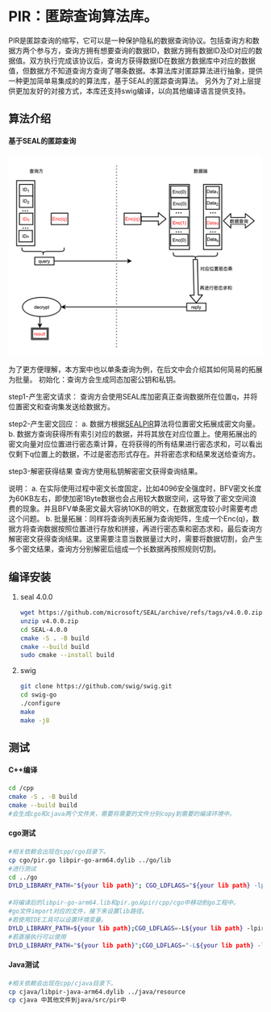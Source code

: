 # PIR：匿踪查询算法库。

PIR是匿踪查询的缩写，它可以是一种保护隐私的数据查询协议。包括查询方和数据方两个参与方，查询方拥有想要查询的数据ID，数据方拥有数据ID及ID对应的数据值。双方执行完成该协议后，查询方获得数据ID在数据方数据库中对应的数据值，但数据方不知道查询方查询了哪条数据。本算法库对匿踪算法进行抽象，提供一种更加简单易集成的的算法库，基于SEAL的匿踪查询算法。
另外为了对上层提供更加友好的对接方式，本库还支持swig编译，以向其他编译语言提供支持。

## 算法介绍

#### 基于SEAL的匿踪查询

![SEALalgorithm](cpp/docs/_static/SEALalgorithm.png)

为了更方便理解，本方案中也以单条查询为例，在后文中会介绍其如何简易的拓展为批量。
初始化：查询方会生成同态加密公钥和私钥。

step1-产生密文请求：
查询方会使用SEAL库加密真正查询数据所在位置q，并将位置密文和查询集发送给数据方。

step2-产生密文回应：
a. 数据方根据[SEALPIR](https://eprint.iacr.org/2017/1142.pdf )算法将位置密文拓展成密文向量。
b. 数据方查询获得所有索引对应的数据，并将其放在对应位置上。使用拓展出的密文向量对应位置进行密态乘计算，在将获得的所有结果进行密态求和，可以看出仅剩下q位置上的数据，不过是密态形式存在。并将密态求和结果发送给查询方。

step3-解密获得结果
查询方使用私钥解密密文获得查询结果。

说明：
a. 在实际使用过程中密文长度固定，比如4096安全强度时，BFV密文长度为60KB左右，即使加密1Byte数据也会占用较大数据空间，这导致了密文空间浪费的现象。并且BFV单条密文最大容纳10KB的明文，在数据宽度较小时需要考虑这个问题。
b. 批量拓展：同样将查询列表拓展为查询矩阵，生成一个Enc(q)，数据方将查询数据按照位置进行存放和拼接，再进行密态乘和密态求和，最后查询方解密密文获得查询结果。这里需要注意当数据量过大时，需要将数据切割，会产生多个密文结果，查询方分别解密后组成一个长数据再按照规则切割。



## 编译安装

1. seal 4.0.0

   ```bash
   wget https://github.com/microsoft/SEAL/archive/refs/tags/v4.0.0.zip
   unzip v4.0.0.zip
   cd SEAL-4.0.0
   cmake -S . -B build
   cmake --build build
   sudo cmake --install build
   ```

2. swig

   ```bash
   git clone https://github.com/swig/swig.git
   cd swig-go
   ./configure 
   make
   make -j8
   ```

## 测试

#### C++编译

```bash
cd /cpp
cmake -S . -B build
cmake --build build
#会生成cgo和cjava两个文件夹，需要将需要的文件分别copy到需要的编译环境中。
```

#### cgo测试

   ```bash
#相关依赖会出现在cpp/cgo目录下。
cp cgo/pir.go libpir-go-arm64.dylib ../go/lib
#进行测试
cd ../go
DYLD_LIBRARY_PATH="${your lib path}"; CGO_LDFLAGS="${your lib path} -lpir-go-arm64" go run main.go

#将编译后的libpir-go-arm64.lib和pir.go从pir/cpp/cgo中移动到go工程中。
#go文件import对应的文件，接下来设置lib路径。
#若使用IDE工具可以设置环境变量。
DYLD_LIBRARY_PATH=${your lib path};CGO_LDFLAGS=-L${your lib path} -lpir-go-arm64;
#若直接执行可以使用
DYLD_LIBRARY_PATH="${your lib path}";CGO_LDFLAGS="-L${your lib path} -lpir-go-arm64" go run main.go
   ```

#### Java测试

```bash
#相关依赖会出现在cpp/cjava目录下。
cp cjava/libpir-java-arm64.dylib ../java/resource
cp cjava 中其他文件到java/src/pir中
```

